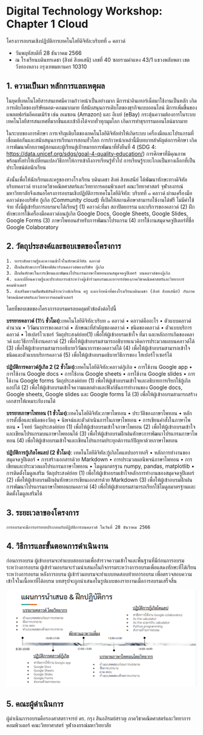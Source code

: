 # Digital Technology Workshop: Chapter 1 Cloud
โครงการอบรมเชิงปฏิบัติการเทคโนโลยีดิจิทัล:บริบทที่ ๑ คลาวด์

* วันพฤหัสบดีที่ 28 ธันวาคม 2566
* ณ โรงเรียนบดินทรเดชา (สิงห์ สิงหเสนี) เลขที่ 40 ซอยรามคำแหง 43/1 แขวงพลับพลา เขตวังทองหลาง กรุงเทพมหานคร 10310

## 1. ความเป็นมา หลักการและเหตุผล
ในยุคที่เทคโนโลยีสารสนเทศมีความก้าวหน้าเป็นอย่างมาก มีการนำอินเทอร์เน็ตมาใช้งานเป็นหลัก เกิดการเติบโตของบริษัทดอต-คอมมากมาย ที่สนับสนุนการเติบโตของธุรกิจแบบออนไลน์ มีการเพิ่มขึ้นของแพลตฟอร์มอีคอมเมิร์ซ เช่น อเมซอน (Amazon) และ อีเบย์ (eBay) กระตุ้นความต้องการในระบบเทคโนโลยีสารสนเทศที่มากขึ้นและเข้าถึงได้จากทั่วทุกมุมโลก เกิดการทำธุรกรรมออนไลน์มากมาย

ในระบบของการศึกษา การเจริญเติบโตของเทคโนโลยีดิจิทัลทำให้เกิดระบบ เครื่องมือและโปรแกรมที่เชื่อมต่อกันและสนับสนุนการเรียนการสอนทั่วโลก การก้าวหน้าเหล่านี้มีบทบาทสำคัญต่อการศึกษา เกิดการพัฒนาศักยภาพผู้สอนและผู้เรียนสู่เป้าหมายการพัฒนาที่ยั่งยืนที่ 4 (SDG 4: https://data.unicef.org/sdgs/goal-4-quality-education/) การศึกษาที่มีคุณภาพ พร้อมทั้งทำให้เปลี่ยนแปลงวิธีการให้การเข้าถึงการเรียนรู้ทั่วไป การเรียนรู้ระยะไกลเป็นทางเลือกที่เป็นประโยชน์ต่อนักเรียน

ดังนั้นเพื่อให้นักเรียนและครูของทางโรงเรียน บดินเดชา สิงห์ สิงหเสนีย์ ได้พัฒนาทักษะทางดิจิทัล บริบทคลาวด์ ทางภาควิชาคณิตศาสตร์และวิทยาการคอมพิวเตอร์ คณะวิทยาศาสตร์ จุฬาลงกรณ์มหาวิทยาลัยจึงเสนอโครงการอบรมเชิงปฏิบัติการเทคโนโลยีดิจิทัล: บริบทที่ ๑ คลาวด์ ผ่านเครื่องมือคลาวด์ของบริษัท กู้เกิล (Community cloud) ที่เปิดให้สถานศึกษาสามารถใช้งานได้ฟรี ไม่มีค่าใช้จ่าย ทั้งนี้ผู้เข้ารับการอบรมจะได้เรียนรู้ (1) คลาวด์:ที่มา สถาปัตยกรรม และบริการของคลาวด์ (2) ฝึกทักษะการใช้เครื่องมือคลาวด์บนกู้เกิล Google Docs, Google Sheets, Google Slides, Google Forms (3) ภาษาไพทอนสำหรับการพัฒนาโปรแกรม (4) การใช้งานสมุดจดจูปิเตอร์ที่ชื่อ Google Colaboratory

## 2. วัตถุประสงค์และขอบเขตของโครงการ
    1. ยกระดับความรู้และความเข้าใจในทักษะดิจิทัล คลาวด์  
    2. ฝึกฝนทักษะการใช้ซอฟต์แวร์บนคลาวด์ของบริษัท กู้เกิล  
    3. ฝึกฝนทักษะในการเขียนและพัฒนาโปรแกรมภาษาไพทอนบนสมุดจดจูปิเตอร์ บนคลาวด์ของกู้เกิล  
    4. แลกเปลี่ยนความรู้และประสบการณ์ระหว่างผู้เข้าร่วมอบรมและอาจารย์ของภาควิชาคณิตศาสตร์และวิทยาการคอมพิวเตอร์  
    5. ส่งเสริมความสัมพันธ์อันดีระหว่างนักเรียน ครู และเจ้าหน้าที่ของโรงเรียนบดินเดชา (สิงห์ สิงหเสนีย์) กับภาควิชาคณิตศาสตร์และวิทยาการคอมพิวเตอร์  

โดยที่ขอบเขตของโครงการอบรมครอบคลุมหัวข้อดังต่อไปนี้

**บรรยายคลาวด์ (1½  ชั่วโมง)**:เทคโนโลยีดิจิทัล:บริบท ๑ คลาวด์
    • คลาวด์คืออะไร
    • ตัวแบบคลาวด์คำนวณ 
    • วิวัฒนาการของคลาวด์
    • ลักษณะที่สำคัญของคลาวด์
    • ชนิดของคลาวด์
    • ตัวแบบบริการคลาวด์
    • ไฮเปอร์ไวเซอร์
วัตถุประสงค์ย่อย(1) เพื่อให้ผู้เข้าอบรมเข้าใจ ที่มา และหลักการเกิดของคลาวด์ และวิธีการใช้งานคลาวด์
 		(2) เพื่อให้ผู้เข้าอบรมสามารถอธิบายแนวคิดการประมวลผลบนคลาวด์ได้
 		(3) เพื่อให้ผู้เข้าอบรมสามารถอธิบายวิวัฒนาการของคลาวด์ได้
		(4) เพื่อให้ผู้เข้าอบรมสามารถเข้าใจชนิดและตัวแบบบริการคลาวด์
		(5) เพื่อให้ผู้เข้าอบรมอธิบายวิธีการของ ไฮเปอร์ไวเซอร์ได้
  
**ปฏิบัติการคลาวด์กู้เกิล 2 (2 ชั่วโมง)**:เทคโนโลยีดิจิทัล:คลาวด์กู้เกิล
    • การใช้งาน Google app
    • การใช้งาน Google docs
    • การใช้งาน Google sheets
    • การใช้งาน Google slides
    • การใช้งาน Google forms
วัตถุประสงค์ย่อย	(1) เพื่อให้ผู้เข้าอบรมเข้าใจและอธิบายการเรียกใช้กู้เกิลแอปได้
		(2) เพื่อให้ผู้เข้าอบรมเข้าใจความแตกต่างและฟังก์ชันการทำงานของ Google docs, Google sheets, Google slides และ Google forms ได้
 		(3) เพื่อให้ผู้เข้าอบรมสามารถสร้างเอกสารให้เหมาะกับงานได้
   
**บรรยายภาษาไพทอน (1 ชั่วโมง)**:เทคโนโลยีดิจิทัล:ภาษาไพทอน
    • ประวัติของภาษาไพทอน
    • หลักการตั้งชื่อและชนิดของวัตถุ
    • นิพจน์และตัวดำเนินการในภาษาไพทอน
    • การเขียนคำสั่งในภาษาไพทอน
    • โจทย์
วัตถุประสงค์ย่อย	 (1) เพื่อให้ผู้เข้าอบรมเข้าใจภาษาไพทอน
		(2) เพื่อให้ผู้เข้าอบรมเข้าใจและเขียนโปรแกรมบนภาษาไพทอนได้
		(3) เพื่อให้ผู้เข้าอบรมฝึกฝนทักษะการพัฒนาโปรแกรมภาษาไพทอน
		(4) เพื่อให้ผู้เข้าอบรมเข้าใจและเขียนโปรแกรมประยุกต์การแก้ปัญหาด้วยภาษาไพทอน
  
**ปฏิบัติการกู้เกิลโคแลป (2 ชั่วโมง)**: เทคโนโลยีดิจิทัล:กู้เกิลโคแลปบอราทอรี
    • หลักการทำงานของสมุดจดจูปิเตอร์
    • การสร้างเอกสารด้วย Markdown
    • การประมวลผลนิพจน์ภาษาไพทอน
    • การเขียนและประมวลผลโปรแกรมภาษาไพทอน
    • โมดูลมาตรฐาน numpy, pandas, matplotlib
    • การติดตั้งโมดูลเสริม
วัตถุประสงค์ย่อย	(1) เพื่อให้ผู้เข้าอบรมเข้าใจหลักการทำงานของสมุดจดจูปิเตอร์
		(2) เพื่อให้ผู้เข้าอบรมฝึกฝนทักษะการเขียนเอกสารด้วย Markdown
		(3) เพื่อให้ผู้เข้าอบรมฝึกฝนการพัฒนาโปรแกรมภาษาไพทอนบนคลาวด์
		(4) เพื่อให้ผู้เข้าอบรมสามารถเรียกใช้โมดูลมาตรฐานและติดตั้งโมดูลเสริมได้

## 3. ระยะเวลาของโครงการ
	การอบรมจะมีการบรรยายประกอบกับปฏิบัติการบนคลาวด์ ในวันที่ 28 ธันวาคม 2566 

## 4. วิธีการและขั้นตอนการดำเนินงาน
ก่อนการอบรม	ผู้เข้าอบรมจะทำแบบสอบถามเพื่อสำรวจความเข้าใจและพื้นฐานที่มีก่อนการอบรม
ระหว่างการอบรม	ผู้เข้าร่วมอบรมจะร่วมนำเสนอในกิจกรรมระหว่างการอบรมเพื่อแสดงทักษะที่ได้เรียนระหว่างการอบรม
หลังการอบรม	ผู้เข้าร่วมอบรมจะทำแบบทดสอบท้ายการอบรม เพื่อตรวจสอบความเข้าใจในเนื้อหาที่ได้อบรม
บทสรุปจะถูกนำเสนอในรูปแบบของรายงานเมื่อการอบรมเสร็จสิ้น

![ตารางการอบรม](https://github.com/skrung/TechnologyDigitalCloud/blob/main/images/Cloud001.png?raw=true)

## 5. คณะผู้ดำเนินการ
ผู้ดำเนินการอบรมคือรองศาสตราจารย์ ดร. กรุง สินอภิรมย์สราญ ภาควิชาคณิตศาสตร์และวิทยาการคอมพิวเตอร์ คณะวิทยาศาสตร์ จุฬาลงกรณ์มหาวิทยาลัย

